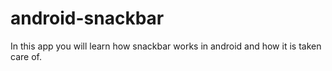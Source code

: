 # android-snackbar

In this app  you will learn how snackbar works in android and how it is taken care of.
